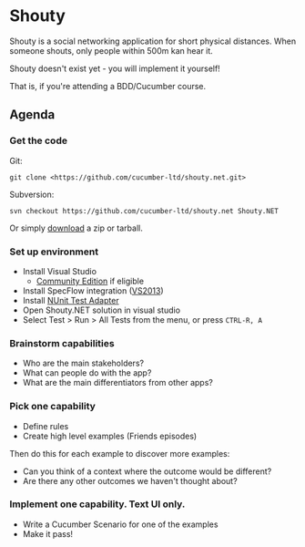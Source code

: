 # Shouty

Shouty is a social networking application for short physical distances.
When someone shouts, only people within 500m kan hear it.

Shouty doesn't exist yet - you will implement it yourself!

That is, if you're attending a BDD/Cucumber course.

## Agenda

### Get the code

Git:

    git clone <https://github.com/cucumber-ltd/shouty.net.git>

Subversion:

    svn checkout https://github.com/cucumber-ltd/shouty.net Shouty.NET

Or simply [download](https://github.com/cucumber-ltd/shouty.net/releases) a zip or tarball.

### Set up environment

* Install Visual Studio
    * [Community Edition](http://www.visualstudio.com/en-us/news/vs2013-community-vs.aspx) if eligible
* Install SpecFlow integration ([VS2013](http://www.specflow.org/documentation/Visual-Studio-2013-Integration/))
* Install [NUnit Test Adapter](https://visualstudiogallery.msdn.microsoft.com/6ab922d0-21c0-4f06-ab5f-4ecd1fe7175d)
* Open Shouty.NET solution in visual studio
* Select Test > Run > All Tests from the menu, or press `CTRL-R, A`

### Brainstorm capabilities

* Who are the main stakeholders?
* What can people do with the app?
* What are the main differentiators from other apps?

### Pick one capability

* Define rules
* Create high level examples (Friends episodes)

Then do this for each example to discover more examples:

* Can you think of a context where the outcome would be different?
* Are there any other outcomes we haven't thought about?

### Implement one capability. Text UI only.

* Write a Cucumber Scenario for one of the examples
* Make it pass!
